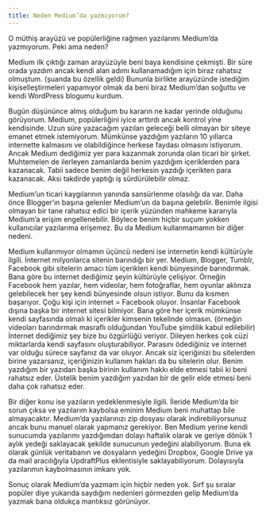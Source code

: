 ```yaml
---
title: Neden Medium’da yazmıyorum?
---
```


O müthiş arayüzü ve popülerliğine rağmen yazılarımı Medium’da yazmıyorum. Peki ama neden?

Medium ilk çıktığı zaman arayüzüyle beni baya kendisine çekmişti. Bir süre orada yazdım ancak kendi alan adımı kullanamadığım için biraz rahatsız olmuştum. (şuanda bu özellik geldi) Bununla birlikte arayüzünde istediğim kişiselleştirmeleri yapamıyor olmak da beni biraz Medium’dan soğuttu ve kendi WordPress blogumu kurdum.

Bugün düşününce almış olduğum bu kararın ne kadar yerinde olduğunu görüyorum. Medium, popülerliğini iyice arttırdı ancak kontrol yine kendisinde. Uzun süre yazacağım yazıları geleceği belli olmayan bir siteye emanet etmek istemiyorum. Mümkünse yazdığım yazıların 10 yıllarca internette kalmasını ve olabildiğince herkese faydası olmasını istiyorum. Ancak Medium dediğimiz yer para kazanmak zorunda olan ticari bir şirket. Muhtemelen de ilerleyen zamanlarda benim yazdığım içeriklerden  para kazanacak. Tabii sadece benim değil herkesin yazdığı içerikten para kazanacak. Aksi takdirde yaptığı iş sürdürülebilir olmaz.

Medium’un ticari kaygılarının yanında sansürlenme olasılığı da var. Daha önce Blogger’ın başına gelenler Medium’un da başına gelebilir. Benimle ilgisi olmayan bir tane rahatsız edici bir içerik yüzünden mahkeme kararıyla Medium’a erişim engellenebilir. Böylece benim hiçbir suçum yokken kullanıcılar yazılarıma erişemez. Bu da Medium kullanmamamın bir diğer nedeni.

Medium kullanmıyor olmamın üçüncü nedeni ise internetin kendi kültürüyle ilgili. İnternet milyonlarca sitenin barındığı bir yer. Medium, Blogger, Tumblr, Facebook gibi sitelerin amacı tüm içerikleri kendi bünyesinde barındırmak. Bana göre bu internet dediğimiz şeyin kültürüyle çelişiyor.  Örneğin Facebook hem yazılar, hem videolar, hem fotoğraflar, hem oyunlar aklınıza gelebilecek her şey kendi bünyesinde olsun istiyor. Bunu da kısmen başarıyor. Çoğu kişi için internet = Facebook oluyor. İnsanlar Facebook dışına başka bir internet sitesi bilmiyor. Bana göre her içerik mümkünse kendi sayfasında olmalı ki içerikler kimsenin tekelinde olmasın. (örneğin videoları barındırmak masraflı olduğundan YouTube şimdilik kabul edilebilir) İnternet dediğimiz şey bize bu özgürlüğü veriyor. Dileyen herkes çok cüzi miktarlarda kendi sayfasını oluşturabiliyor. Parasını ödediğiniz ve internet var olduğu sürece sayfanız da var oluyor. Ancak siz içeriğinizi bu sitelerden birine yazarsanız, içeriğinizin kullanım hakları da bu sitelerin olur. Benim yazdığım bir yazıdan başka birinin kullanım hakkı elde etmesi tabii ki beni rahatsız eder. Üstelik benim yazdığım yazıdan bir de gelir elde etmesi beni daha çok rahatsız eder.

Bir diğer konu ise yazıların yedeklenmesiyle ilgili. İleride Medium’da bir sorun çıksa ve yazılarım kaybolsa eminim Medium beni muhattap bile almayacaktır. Medium’da yazılarınızı zip dosyası olarak indirebiliyorsunuz ancak bunu manuel olarak yapmanız gerekiyor. Ben Medium yerine kendi sunucumda yazılarımı yazdığımdan dolayı haftalık olarak ve geriye dönük 1 aylık yedeği saklayacak şekilde sunucunun yedeğini alabiliyorum. Buna ek olarak günlük veritabanın ve dosyaların yedeğini Dropbox, Google Drive ya da mail aracılığıyla UpdraftPlus eklentisiyle saklayabiliyorum. Dolayısıyla yazılarımın kaybolmasının imkanı yok.

Sonuç olarak Medium’da yazmam için hiçbir neden yok. Sırf şu sıralar popüler diye yukarıda saydığım nedenleri görmezden gelip Medium’da yazmak bana oldukça mantıksız görünüyor.